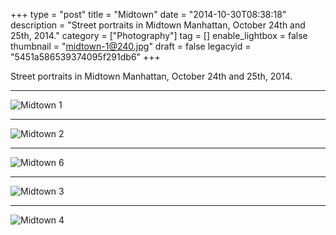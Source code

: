 +++
type = "post"
title = "Midtown"
date = "2014-10-30T08:38:18"
description = "Street portraits in Midtown Manhattan, October 24th and 25th, 2014."
category = ["Photography"]
tag = []
enable_lightbox = false
thumbnail = "midtown-1@240.jpg"
draft = false
legacyid = "5451a586539374095f291db6"
+++

<p>Street portraits in Midtown Manhattan, October 24th and 25th, 2014.</p>
<hr />
<p><img style="display:block; margin-left:auto; margin-right:auto;" src="midtown-1.jpg" alt="Midtown 1" title="Midtown 1" /></p>
<hr />
<p><img style="display:block; margin-left:auto; margin-right:auto;" src="midtown-2.jpg" alt="Midtown 2" title="Midtown 2" /></p>
<hr />
<p><img style="display:block; margin-left:auto; margin-right:auto;" src="midtown-6.jpg" alt="Midtown 6" title="Midtown 6" /></p>
<hr />
<p><img style="display:block; margin-left:auto; margin-right:auto;" src="midtown-3.jpg" alt="Midtown 3" title="Midtown 3" /></p>
<hr />
<p><img style="display:block; margin-left:auto; margin-right:auto;" src="midtown-4.jpg" alt="Midtown 4" title="Midtown 4" /></p>
